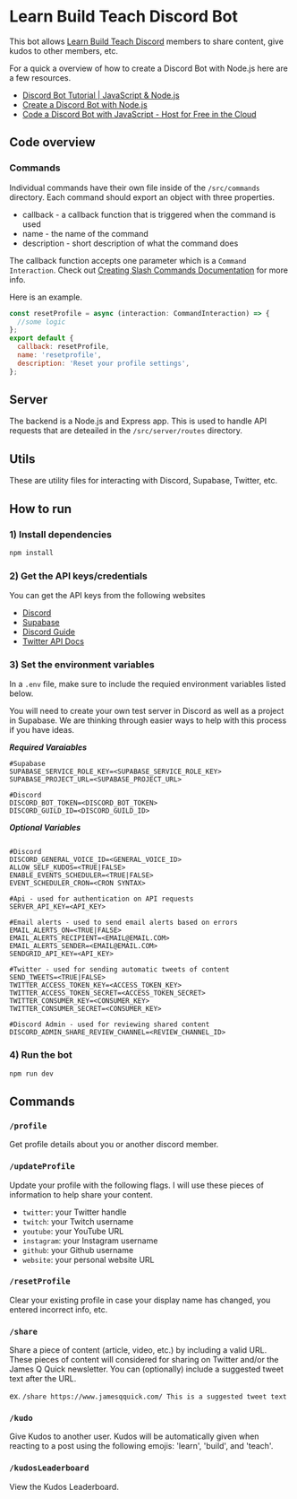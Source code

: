 # Learn Build Teach Discord Bot

This bot allows [Learn Build Teach Discord](https://discord.gg/vM2bagU) members to share content, give kudos to other members, etc.

For a quick a overview of how to create a Discord Bot with Node.js here are a few resources.

- [Discord Bot Tutorial | JavaScript & Node.js](https://www.youtube.com/watch?v=pDQAn18-2go&ab_channel=Andy%27sTechTutorials)
- [Create a Discord Bot with Node.js](https://www.youtube.com/watch?v=BmKXBVdEV0g&ab_channel=TraversyMedia)
- [Code a Discord Bot with JavaScript - Host for Free in the Cloud](https://www.youtube.com/watch?v=7rU_KyudGBY&t=14s&ab_channel=freeCodeCamp.org)

## Code overview

### Commands

Individual commands have their own file inside of the `/src/commands` directory. Each command should export an object with three properties.

- callback - a callback function that is triggered when the command is used
- name - the name of the command
- description - short description of what the command does

The callback function accepts one parameter which is a `Command Interaction`. Check out [Creating Slash Commands Documentation](https://discordjs.guide/creating-your-bot/slash-commands.html#before-you-continue) for more info.

Here is an example.

```javascript
const resetProfile = async (interaction: CommandInteraction) => {
  //some logic
};
export default {
  callback: resetProfile,
  name: 'resetprofile',
  description: 'Reset your profile settings',
};
```

## Server

The backend is a Node.js and Express app. This is used to handle API requests that are deteailed in the `/src/server/routes` directory.

## Utils

These are utility files for interacting with Discord, Supabase, Twitter, etc.

## How to run

### 1) Install dependencies

```sh
npm install
```

### 2) Get the API keys/credentials

You can get the API keys from the following websites

- [Discord](https://discord.com/developers/applications)
- [Supabase](https://supabase.com/)
- [Discord Guide](https://www.digitalocean.com/community/tutorials/how-to-build-a-discord-bot-with-node-js)
- [Twitter API Docs](https://developer.twitter.com/en/docs/twitter-api)

### 3) Set the environment variables

In a `.env` file, make sure to include the requied environment variables listed below.

You will need to create your own test server in Discord as well as a project in Supabase. We are thinking through easier ways to help with this process if you have ideas.

**_Required Varaiables_**

```env
#Supabase
SUPABASE_SERVICE_ROLE_KEY=<SUPABASE_SERVICE_ROLE_KEY>
SUPABASE_PROJECT_URL=<SUPABASE_PROJECT_URL>

#Discord
DISCORD_BOT_TOKEN=<DISCORD_BOT_TOKEN>
DISCORD_GUILD_ID=<DISCORD_GUILD_ID>
```

**_Optional Variables_**

```env

#Discord
DISCORD_GENERAL_VOICE_ID=<GENERAL_VOICE_ID>
ALLOW_SELF_KUDOS=<TRUE|FALSE>
ENABLE_EVENTS_SCHEDULER=<TRUE|FALSE>
EVENT_SCHEDULER_CRON=<CRON SYNTAX>

#Api - used for authentication on API requests
SERVER_API_KEY=<API_KEY>

#Email alerts - used to send email alerts based on errors
EMAIL_ALERTS_ON=<TRUE|FALSE>
EMAIL_ALERTS_RECIPIENT=<EMAIL@EMAIL.COM>
EMAIL_ALERTS_SENDER=<EMAIL@EMAIL.COM>
SENDGRID_API_KEY=<API_KEY>

#Twitter - used for sending automatic tweets of content
SEND_TWEETS=<TRUE|FALSE>
TWITTER_ACCESS_TOKEN_KEY=<ACCESS_TOKEN_KEY>
TWITTER_ACCESS_TOKEN_SECRET=<ACCESS_TOKEN_SECRET>
TWITTER_CONSUMER_KEY=<CONSUMER_KEY>
TWITTER_CONSUMER_SECRET=<CONSUMER_KEY>

#Discord Admin - used for reviewing shared content
DISCORD_ADMIN_SHARE_REVIEW_CHANNEL=<REVIEW_CHANNEL_ID>
```

### 4) Run the bot

```sh
npm run dev
```

## Commands

### `/profile`

Get profile details about you or another discord member.

### `/updateProfile`

Update your profile with the following flags. I will use these pieces of information to help share your content.

- `twitter`: your Twitter handle
- `twitch`: your Twitch username
- `youtube`: your YouTube URL
- `instagram`: your Instagram username
- `github`: your Github username
- `website`: your personal website URL

### `/resetProfile`

Clear your existing profile in case your display name has changed, you entered incorrect info, etc.

### `/share`

Share a piece of content (article, video, etc.) by including a valid URL. These pieces of content will considered for sharing on Twitter and/or the James Q Quick newsletter. You can (optionally) include a suggested tweet text after the URL.

ex. `/share https://www.jamesqquick.com/ This is a suggested tweet text`

### `/kudo`

Give Kudos to another user. Kudos will be automatically given when reacting to a post using the following emojis: 'learn', 'build', and 'teach'.

### `/kudosLeaderboard`

View the Kudos Leaderboard.

